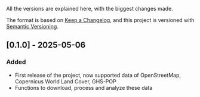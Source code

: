 All the versions are explained here, with the biggest changes made.

The format is based on [Keep a Changelog](https://keepachangelog.com/en/1.0.0/),
and this project is versioned with [Semantic Versioning](https://semver.org/spec/v2.0.0.html).

## [0.1.0] - 2025-05-06
### Added
- First release of the project, now supported data of OpenStreetMap, Copernicus World Land Cover, GHS-POP
- Functions to download, process and analyze these data